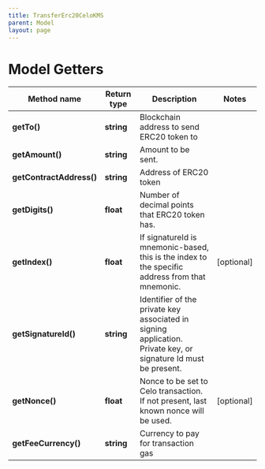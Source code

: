 ```yaml
---
title: TransferErc20CeloKMS
parent: Model
layout: page
---
```


# Model Getters

Method name | Return type | Description | Notes
------------ | ------------- | ------------- | -------------
**getTo()** | **string** | Blockchain address to send ERC20 token to |
**getAmount()** | **string** | Amount to be sent. |
**getContractAddress()** | **string** | Address of ERC20 token |
**getDigits()** | **float** | Number of decimal points that ERC20 token has. |
**getIndex()** | **float** | If signatureId is mnemonic-based, this is the index to the specific address from that mnemonic. | [optional]
**getSignatureId()** | **string** | Identifier of the private key associated in signing application. Private key, or signature Id must be present. |
**getNonce()** | **float** | Nonce to be set to Celo transaction. If not present, last known nonce will be used. | [optional]
**getFeeCurrency()** | **string** | Currency to pay for transaction gas |

